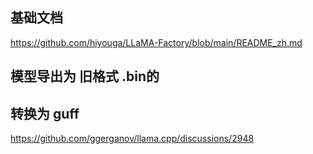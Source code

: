 
## 基础文档
https://github.com/hiyouga/LLaMA-Factory/blob/main/README_zh.md


## 模型导出为 旧格式 .bin的

## 转换为 guff
https://github.com/ggerganov/llama.cpp/discussions/2948
